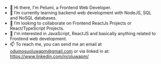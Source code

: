 
- 👋 Hi there, I'm Pelumi, a Frontend Web Developer.
- 🌱 I’m currently learning backend web development with NodeJS, SQL and NoSQL databases.
- 👯 I’m looking to collaborate on Frontend ReactJs Projects or React/TypeScript Projects.
- 👀 I'm interested in JavaScript, ReactJS and basically anything related to Frontend web development.
- 📫 To reach me, you can send me an email at odumosuoluwapm@gmail.com or via linked in at: https://www.linkedin.com/in/oluwapm/
